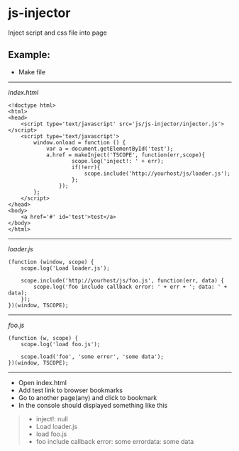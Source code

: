 js-injector
===========
Inject script and css file into page


Example:
-------
* Make file
___
_index.html_

	<!doctype html>
	<html>
	<head>
		<script type='text/javascript' src='js/js-injector/injector.js'></script>
		<script type='text/javascript'>
			window.onload = function () {
				var a = document.getElementById('test');
				a.href = makeInject('TSCOPE', function(err,scope){
						scope.log('inject!: ' + err);
						if(!err){
							scope.include('http://yourhost/js/loader.js');
						};
					});
			};
		</script>
	</head>
	<body>
		<a href='#' id='test'>test</a>
	</body>
	</html>
___
_loader.js_

	(function (window, scope) {
		scope.log('Load loader.js');
	
		scope.include('http://yourhost/js/foo.js', function(err, data) {
			scope.log('foo include callback error: ' + err + '; data: ' + data);
		});
	})(window, TSCOPE);
___
_foo.js_

	(function (w, scope) {
		scope.log('load foo.js');
	
		scope.load('foo', 'some error', 'some data');
	})(window, TSCOPE);



-----
* Open index.html
* Add test link to browser bookmarks
* Go to another page(any) and click to bookmark
* In the console should displayed something like this

>* inject!: null
>* Load loader.js
>* load foo.js
>* foo include callback error: some errordata: some data
